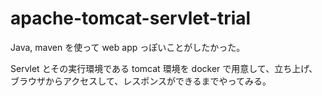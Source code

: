 # apache-tomcat-servlet-trial

Java, maven を使って web app っぽいことがしたかった。

Servlet とその実行環境である tomcat 環境を docker で用意して、立ち上げ、
ブラウザからアクセスして、レスポンスができるまでやってみる。
